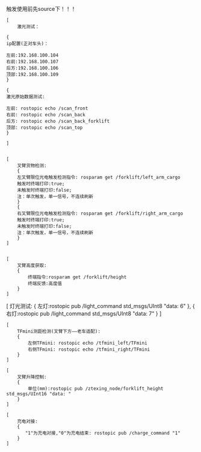
触发使用前先source下！！！

    [  
        激光测试：

    {
    ip配置(正对车头)：

    左前:192.168.100.104
    右前:192.168.100.107
    后方:192.168.100.106
    顶部:192.168.100.109
    }

    {
    激光原始数据测试:

    左前: rostopic echo /scan_front
    右前: rostopic echo /scan_back
    后方: rostopic echo /scan_back_forklift
    顶部: rostopic echo /scan_top
    }

    ]


    [
        叉臂货物检测:
        {
        左叉臂限位光电触发检测指令: rosparam get /forklift/left_arm_cargo
        触发时终端打印:true;
        未触发时终端打印:false;
        注：单次触发，单一信号，不连续刷新
        }
        {
        右叉臂限位光电触发检测指令: rosparam get /forklift/right_arm_cargo
        触发时终端打印:true;
        未触发时终端打印:false;
        注：单次触发，单一信号，不连续刷新
        }
    ]


    [
        叉臂高度获取:
        {
            终端指令:rosparam get /forklift/height
            终端反馈:高度值
        }
    ]

   [
    灯光测试:
    {
        左灯:rostopic pub /light_command std_msgs/UInt8 "data: 6"
    },
    {
        右灯:rostopic pub /light_command std_msgs/UInt8 "data: 7"
    }
   ]
    

    [
        TFmini测距检测(叉臂下方——老车适配):
        {
            左侧TFmini: rostopic echo /tfmini_left/TFmini
            右侧TFmini: rostopic echo /tfmini_right/TFmini
        }
    ]

    [
        叉臂升降控制:
        {
            单位(mm):rostopic pub /ztexing_node/forklift_height std_msgs/UInt16 "data: "
        }
    ]

    [
        充电对接:
        {
           "1"为充电对接,"0"为充电结束: rostopic pub /charge_command "1" 
        }
    ]

